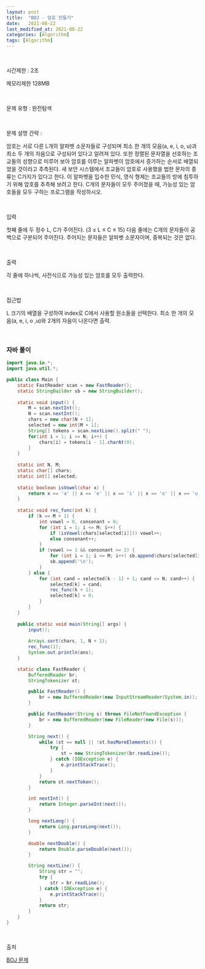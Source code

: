```yaml
---
layout: post
title:  "BOJ - 암호 만들기"
date:   2021-08-22
last_modified_at: 2021-08-22
categories: [Algorithm]
tags: [Algorithm]
---
```


<br/>

시간제한 : 2초

메모리제한 128MB

<br/>

문제 유형 : 완전탐색

<br/>

문제 설명 간략 :    

암호는 서로 다른 L개의 알파벳 소문자들로 구성되며 최소 한 개의 모음(a, e, i, o, u)과 최소 두 개의 자음으로 구성되어 있다고 알려져 있다.
또한 정렬된 문자열을 선호하는 조교들의 성향으로 미루어 보아 암호를 이루는 알파벳이 암호에서 증가하는 순서로 배열되었을 것이라고 추측된다.
새 보안 시스템에서 조교들이 암호로 사용했을 법한 문자의 종류는 C가지가 있다고 한다. 
이 알파벳을 입수한 민식, 영식 형제는 조교들의 방에 침투하기 위해 암호를 추측해 보려고 한다. 
C개의 문자들이 모두 주어졌을 때, 가능성 있는 암호들을 모두 구하는 프로그램을 작성하시오.

<br/>

입력

첫째 줄에 두 정수 L, C가 주어진다. (3 ≤ L ≤ C ≤ 15) 다음 줄에는 C개의 문자들이 공백으로 구분되어 주어진다. 
주어지는 문자들은 알파벳 소문자이며, 중복되는 것은 없다.

<br/>

출력

각 줄에 하나씩, 사전식으로 가능성 있는 암호를 모두 출력한다.

<br/>
   
접근법

L 크기의 배열을 구성하여 index로 C에서 사용할 원소들을 선택한다. 
최소 한 개의 모음(a, e, i, o ,u)와 2개의 자음이 나온다면 출력.

<br/>

### 자바 풀이

```java
import java.io.*;
import java.util.*;

public class Main {
    static FastReader scan = new FastReader();
    static StringBuilder sb = new StringBuilder();
    
    static void input() {
        M = scan.nextInt();
        N = scan.nextInt();
        chars = new char[N + 1];
        selected = new int[M + 1];
        String[] tokens = scan.nextLine().split(" ");
        for(int i = 1; i <= N; i++) {
            chars[i] = tokens[i - 1].charAt(0);
        }
    }
    
    static int N, M;
    static char[] chars;
    static int[] selected;
    
    static boolean isVowel(char x) {
        return x == 'a' || x == 'e' || x == 'i' || x == 'o' || x == 'u';    
    }
    
    static void rec_func(int k) {
        if (k == M + 1) {
            int vowel = 0, consonant = 0;
            for (int i = 1; i <= M; i++) {
                if (isVowel(chars[selected[i]])) vowel++;
                else consonant++;
            }
            if (vowel >= 1 && consonant >= 2) {
                for (int i = 1; i <= M; i++) sb.append(chars[selected[i]]);
                sb.append('\n');
            }
        } else {
            for (int cand = selected[k - 1] + 1; cand <= N; cand++) {
                selected[k] = cand;
                rec_func(k + 1);
                selected[k] = 0;
            }
        }
    }
    
    public static void main(String[] args) {
        input();
        
        Arrays.sort(chars, 1, N + 1);
        rec_func(1);
        System.out.println(ans);
    }

    static class FastReader {
        BufferedReader br;
        StringTokenizer st;

        public FastReader() {
            br = new BufferedReader(new InputStreamReader(System.in));
        }

        public FastReader(String s) throws FileNotFoundException {
            br = new BufferedReader(new FileReader(new File(s)));
        }

        String next() {
            while (st == null || !st.hasMoreElements()) {
                try {
                    st = new StringTokenizer(br.readLine());
                } catch (IOException e) {
                    e.printStackTrace();
                }
            }
            return st.nextToken();
        }

        int nextInt() {
            return Integer.parseInt(next());
        }

        long nextLong() {
            return Long.parseLong(next());
        }

        double nextDouble() {
            return Double.parseDouble(next());
        }

        String nextLine() {
            String str = "";
            try {
                str = br.readLine();
            } catch (IOException e) {
                e.printStackTrace();
            }
            return str;
        }
    }
}

```

<br/>

출처

[BOJ 문제](https://www.acmicpc.net/problem/1759)